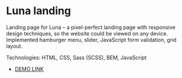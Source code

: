 # Luna landing
  Landing page for Luna – a pixel-perfect landing page with responsive design techniques, so the website could be viewed on any device.
  Implemented hamburger menu, slider, JavaScript form validation, grid layout.
  
  Technologies: HTML, CSS, Sass (SCSS), BEM, JavaScript

  - [DEMO LINK](https://nastia-sydorchuk.github.io/luna/)
